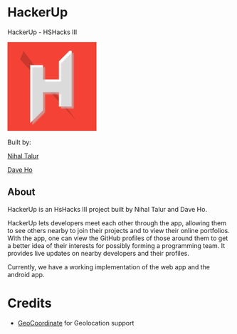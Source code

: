 # HackerUp

HackerUp - HSHacks III

<img src="img/logo-med.png" alt="Drawing" style="width: 200px;"/>

Built by:

[Nihal Talur](https://github.com/0xFireball)

[Dave Ho](https://github.com/xeliot)

## About

HackerUp is an HsHacks III project built by Nihal Talur and Dave Ho.

HackerUp lets developers meet each other through the app, allowing them
to see others nearby to join their projects and to view their online portfolios.
With the app, one can view the GitHub profiles of those around them to get a better idea
of their interests for possibly forming a programming team. It provides live updates on nearby
developers and their profiles.

Currently, we have a working implementation of the web app and the android app.

# Credits

- [GeoCoordinate](https://github.com/ghuntley/geocoordinate) for Geolocation support
